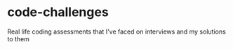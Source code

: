 # code-challenges
Real life coding assessments that I've faced on interviews and my solutions to them
